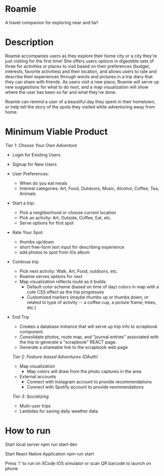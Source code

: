 # Roamie
A travel companion for exploring near and far!

# Description
Roamie accompanies users as they explore their home city or a city they're just visiting for the first time! She offers users options in digestible sets of three for activities or places to visit based on their preferences (budget, interests, favorite activities) and their location, and allows users to rate and describe their experiences through words and pictures in a trip diary that they can share with friends. As users visit a new place, Roamie will serve up new suggestions for what to do next, and a map visualization will show where the user has been so far and what they've done.

Roamie can remind a user of a beautiful day they spent in their hometown, or help tell the story of the spots they visited while adventuring away from home.

# Minimum Viable Product
_Tier 1: Choose Your Own Adventure_
  * Login for Existing Users
  * Signup for New Users
  * User Preferences:
    * When do you eat meals
    * Interest categories: Art, Food, Outdoors, Music, Alcohol, Coffee, Tea, Animals
  * Start a trip:
    * Pick a neighborhood or choose current location
    * Pick an activity: Art, Outside, Coffee, Eat, etc.
    * Serve options for first spot
  * Rate Your Spot
    * thumbs up/down
    * short free-form text input for describing experience
    * add photos to spot from iOs album
  * Continue trip
    * Pick next activity: Walk, Art, Food, outdoors, etc.
    * Roamie serves options for next
    * Map visualization reflects route as it builds
      * Default color scheme (based on time of day) colors in map with a cute CSS effect as the trip progresses
      * Customized markers (maybe thumbs up or thumbs down, or related to type of activity -- a coffee cup, a picture frame, trees, etc.)
  * End Trip
    * Creates a database instance that will serve up trip info to scrapbook component.
    * Consolidate photos, route map, and "journal entries" associated with the trip to generate a "scrapbook" REACT page.
    * Generate a shareable link to the scrapbook web page

    _Tier 2: Feature-based Adventures (OAuth)_
    * Map visualization
      * Map colors will draw from the photo captures in the area
    * External accounts
      * Connect with Instagram account to provide recommendations
      * Connect with Spotify account to provide reommendations

    _Tier 3: Socializing_
    * Multi-user trips
    * Lambdas for saving daily weather data
    
    
    
    
    
# How to run
Start local server
npm run start-dev

Start React Native Application
npm run start

Press 'i' to run on XCode IOS simulator or scan QR barcode to launch on phone
